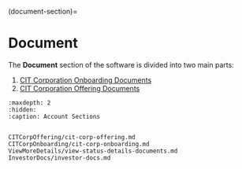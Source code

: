 
(document-section)=

# Document

The **Document** section of the software is divided into two main parts:

1. [CIT Corporation Onboarding Documents](cit-corporation-onboarding-section)
2. [CIT Corporation Offering Documents](cit-corporation-offering-section)






```{toctree}
:maxdepth: 2
:hidden:
:caption: Account Sections


CITCorpOffering/cit-corp-offering.md
CITCorpOnboarding/cit-corp-onboarding.md
ViewMoreDetails/view-status-details-documents.md
InvestorDocs/investor-docs.md
```



